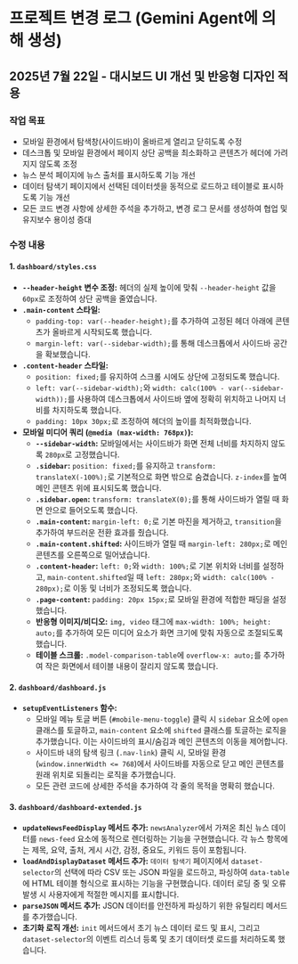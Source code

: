 # 프로젝트 변경 로그 (Gemini Agent에 의해 생성)

## 2025년 7월 22일 - 대시보드 UI 개선 및 반응형 디자인 적용

### 작업 목표
*   모바일 환경에서 탐색창(사이드바)이 올바르게 열리고 닫히도록 수정
*   데스크톱 및 모바일 환경에서 페이지 상단 공백을 최소화하고 콘텐츠가 헤더에 가려지지 않도록 조정
*   뉴스 분석 페이지에 뉴스 출처를 표시하도록 기능 개선
*   데이터 탐색기 페이지에서 선택된 데이터셋을 동적으로 로드하고 테이블로 표시하도록 기능 개선
*   모든 코드 변경 사항에 상세한 주석을 추가하고, 변경 로그 문서를 생성하여 협업 및 유지보수 용이성 증대

### 수정 내용

#### 1. `dashboard/styles.css`
*   **`--header-height` 변수 조정:** 헤더의 실제 높이에 맞춰 `--header-height` 값을 `60px`로 조정하여 상단 공백을 줄였습니다.
*   **`.main-content` 스타일:**
    *   `padding-top: var(--header-height);`를 추가하여 고정된 헤더 아래에 콘텐츠가 올바르게 시작되도록 했습니다.
    *   `margin-left: var(--sidebar-width);`를 통해 데스크톱에서 사이드바 공간을 확보했습니다.
*   **`.content-header` 스타일:**
    *   `position: fixed;`를 유지하여 스크롤 시에도 상단에 고정되도록 했습니다.
    *   `left: var(--sidebar-width);`와 `width: calc(100% - var(--sidebar-width));`를 사용하여 데스크톱에서 사이드바 옆에 정확히 위치하고 나머지 너비를 차지하도록 했습니다.
    *   `padding: 10px 30px;`로 조정하여 헤더의 높이를 최적화했습니다.
*   **모바일 미디어 쿼리 (`@media (max-width: 768px)`):**
    *   **`--sidebar-width`:** 모바일에서는 사이드바가 화면 전체 너비를 차지하지 않도록 `280px`로 고정했습니다.
    *   **`.sidebar`:** `position: fixed;`를 유지하고 `transform: translateX(-100%);`로 기본적으로 화면 밖으로 숨겼습니다. `z-index`를 높여 메인 콘텐츠 위에 표시되도록 했습니다.
    *   **`.sidebar.open`:** `transform: translateX(0);`를 통해 사이드바가 열릴 때 화면 안으로 들어오도록 했습니다.
    *   **`.main-content`:** `margin-left: 0;`로 기본 마진을 제거하고, `transition`을 추가하여 부드러운 전환 효과를 줬습니다.
    *   **`.main-content.shifted`:** 사이드바가 열릴 때 `margin-left: 280px;`로 메인 콘텐츠를 오른쪽으로 밀어냈습니다.
    *   **`.content-header`:** `left: 0;`와 `width: 100%;`로 기본 위치와 너비를 설정하고, `main-content.shifted`일 때 `left: 280px;`와 `width: calc(100% - 280px);`로 이동 및 너비가 조정되도록 했습니다.
    *   **`.page-content`:** `padding: 20px 15px;`로 모바일 환경에 적합한 패딩을 설정했습니다.
    *   **반응형 이미지/비디오:** `img, video` 태그에 `max-width: 100%; height: auto;`를 추가하여 모든 미디어 요소가 화면 크기에 맞춰 자동으로 조절되도록 했습니다.
    *   **테이블 스크롤:** `.model-comparison-table`에 `overflow-x: auto;`를 추가하여 작은 화면에서 테이블 내용이 잘리지 않도록 했습니다.

#### 2. `dashboard/dashboard.js`
*   **`setupEventListeners` 함수:**
    *   모바일 메뉴 토글 버튼 (`#mobile-menu-toggle`) 클릭 시 `sidebar` 요소에 `open` 클래스를 토글하고, `main-content` 요소에 `shifted` 클래스를 토글하는 로직을 추가했습니다. 이는 사이드바의 표시/숨김과 메인 콘텐츠의 이동을 제어합니다.
    *   사이드바 내의 탐색 링크 (`.nav-link`) 클릭 시, 모바일 환경 (`window.innerWidth <= 768`)에서 사이드바를 자동으로 닫고 메인 콘텐츠를 원래 위치로 되돌리는 로직을 추가했습니다.
    *   모든 관련 코드에 상세한 주석을 추가하여 각 줄의 목적을 명확히 했습니다.

#### 3. `dashboard/dashboard-extended.js`
*   **`updateNewsFeedDisplay` 메서드 추가:** `newsAnalyzer`에서 가져온 최신 뉴스 데이터를 `news-feed` 요소에 동적으로 렌더링하는 기능을 구현했습니다. 각 뉴스 항목에는 제목, 요약, 출처, 게시 시간, 감정, 중요도, 키워드 등이 포함됩니다.
*   **`loadAndDisplayDataset` 메서드 추가:** `데이터 탐색기` 페이지에서 `dataset-selector`의 선택에 따라 CSV 또는 JSON 파일을 로드하고, 파싱하여 `data-table`에 HTML 테이블 형식으로 표시하는 기능을 구현했습니다. 데이터 로딩 중 및 오류 발생 시 사용자에게 적절한 메시지를 표시합니다.
*   **`parseJSON` 메서드 추가:** JSON 데이터를 안전하게 파싱하기 위한 유틸리티 메서드를 추가했습니다.
*   **초기화 로직 개선:** `init` 메서드에서 초기 뉴스 데이터 로드 및 표시, 그리고 `dataset-selector`의 이벤트 리스너 등록 및 초기 데이터셋 로드를 처리하도록 했습니다.
